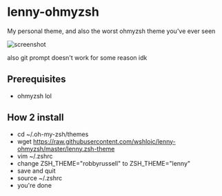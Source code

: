 # lenny-ohmyzsh

My personal theme, and also the worst ohmyzsh theme you've ever seen

![screenshot](https://cdn.discordapp.com/attachments/601875401714827292/818841765393858610/unknown.png)

also git prompt doesn't work for some reason idk

## Prerequisites

- ohmyzsh lol

## How 2 install

- cd ~/.oh-my-zsh/themes
- wget https://raw.githubusercontent.com/wshloic/lenny-ohmyzsh/master/lenny.zsh-theme
- vim ~/.zshrc
- change ZSH_THEME="robbyrussell" to ZSH_THEME="lenny"
- save and quit
- source ~/.zshrc
- you're done
